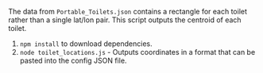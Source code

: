 The data from `Portable_Toilets.json` contains a rectangle for each toilet rather than a single lat/lon pair. This script outputs the centroid of each toilet.

1. `npm install` to download dependencies.
2. `node toilet_locations.js` - Outputs coordinates in a format that can be pasted into the config JSON file.